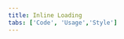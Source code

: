 ```yaml
---
title: Inline Loading
tabs: ['Code', 'Usage','Style']
---
```






<component
    name="Inline loading"
    component="inline-loading"
    variation="inline-loading"
    experimental="true"
    hasReactVersion="true"
    >
</ComponentCode>
<ComponentDocs component="inline-loading" experimental="true"></ComponentDocs>
